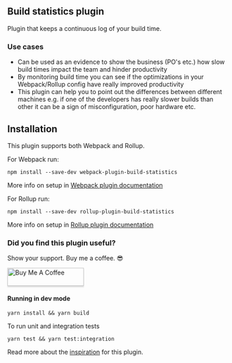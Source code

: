 ## Build statistics plugin

Plugin that keeps a continuous log of your build time.

### Use cases

- Can be used as an evidence to show the business (PO's etc.) how slow build times impact the team and hinder
  productivity
- By monitoring build time you can see if the optimizations in your Webpack/Rollup config have really improved productivity
- This plugin can help you to point out the differences between different machines e.g. if one of the developers has really slower builds than other it can be a sign of misconfiguration, poor hardware etc.

## Installation

This plugin supports both Webpack and Rollup.

For Webpack run:

`npm install --save-dev webpack-plugin-build-statistics`

More info on setup in [Webpack plugin documentation](https://www.npmjs.com/package/webpack-plugin-build-statistics)

For Rollup run:

`npm install --save-dev rollup-plugin-build-statistics`

More info on setup in [Rollup plugin documentation](https://www.npmjs.com/package/rollup-plugin-build-statistics)

### Did you find this plugin useful?

Show your support. Buy me a coffee. 😎

<a href="https://www.buymeacoffee.com/nemwiz" target="_blank"><img src="https://www.buymeacoffee.com/assets/img/custom_images/orange_img.png" alt="Buy Me A Coffee" style="height: 41px !important;width: 174px !important;box-shadow: 0px 3px 2px 0px rgba(190, 190, 190, 0.5) !important;-webkit-box-shadow: 0px 3px 2px 0px rgba(190, 190, 190, 0.5) !important;" ></a>

#### Running in dev mode

`yarn install && yarn build`

To run unit and integration tests

`yarn test && yarn test:integration`


Read more about the [inspiration](https://www.ninkovic.dev/blog/2021/how-to-acquire-more-time-for-technical-tasks) for this plugin.
